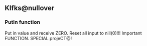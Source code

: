 ## Klfks@nullover

### PutIn function

Put in value and receive ZERO.
Reset all input to nill(0)!!!
Important FUNCTION.
SPECIAL projeCT@!

